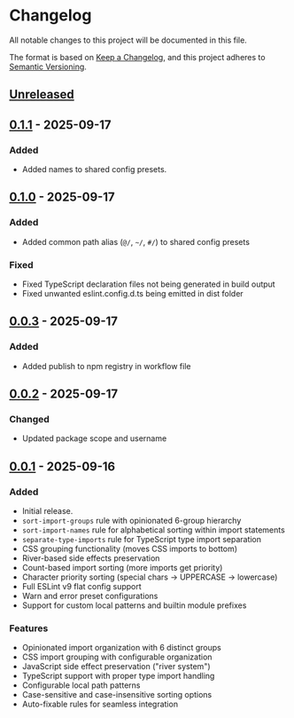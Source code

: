 # Changelog

All notable changes to this project will be documented in this file.

The format is based on [Keep a Changelog](https://keepachangelog.com/en/1.0.0/),
and this project adheres to [Semantic Versioning](https://semver.org/spec/v2.0.0.html).

## [Unreleased]

## [0.1.1] - 2025-09-17

### Added

- Added names to shared config presets.

## [0.1.0] - 2025-09-17

### Added

- Added common path alias (`@/`, `~/`, `#/`) to shared config presets

### Fixed

- Fixed TypeScript declaration files not being generated in build output
- Fixed unwanted eslint.config.d.ts being emitted in dist folder

## [0.0.3] - 2025-09-17

### Added

- Added publish to npm registry in workflow file

## [0.0.2] - 2025-09-17

### Changed

- Updated package scope and username

## [0.0.1] - 2025-09-16

### Added

- Initial release.
- `sort-import-groups` rule with opinionated 6-group hierarchy
- `sort-import-names` rule for alphabetical sorting within import statements
- `separate-type-imports` rule for TypeScript type import separation
- CSS grouping functionality (moves CSS imports to bottom)
- River-based side effects preservation
- Count-based import sorting (more imports get priority)
- Character priority sorting (special chars → UPPERCASE → lowercase)
- Full ESLint v9 flat config support
- Warn and error preset configurations
- Support for custom local patterns and builtin module prefixes

### Features

- Opinionated import organization with 6 distinct groups
- CSS import grouping with configurable organization
- JavaScript side effect preservation ("river system")
- TypeScript support with proper type import handling
- Configurable local path patterns
- Case-sensitive and case-insensitive sorting options
- Auto-fixable rules for seamless integration

[unreleased]: https://github.com/kamiya4047/eslint-plugin-pretty-import/compare/v0.1.1...HEAD
[0.1.1]: https://github.com/kamiya4047/eslint-plugin-pretty-import/releases/tag/v0.1.1
[0.1.0]: https://github.com/kamiya4047/eslint-plugin-pretty-import/releases/tag/v0.1.0
[0.0.3]: https://github.com/kamiya4047/eslint-plugin-pretty-import/releases/tag/v0.0.3
[0.0.2]: https://github.com/kamiya4047/eslint-plugin-pretty-import/releases/tag/v0.0.2
[0.0.1]: https://github.com/kamiya4047/eslint-plugin-pretty-import/releases/tag/v0.0.1
